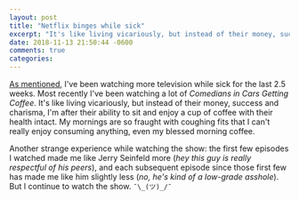 ```yaml
---
layout: post
title: "Netflix binges while sick"
excerpt: "It's like living vicariously, but instead of their money, success and charisma, I'm after their ability to sit and enjoy a cup of coffee with their health intact."
date: 2018-11-13 21:50:44 -0600
comments: true
categories: 
---
```


[As mentioned](/2018/11/10/sick-and-tired-of-being-sick-and-tired/), I've been watching more television while sick for the last 2.5 weeks. Most recently I've been watching a lot of _Comedians in Cars Getting Coffee_. It's like living vicariously, but instead of their money, success and charisma, I'm after their ability to sit and enjoy a cup of coffee with their health intact. My mornings are so fraught with coughing fits that I can't really enjoy consuming anything, even my blessed morning coffee. 

Another strange experience while watching the show: the first few episodes I watched made me like Jerry Seinfeld more (_hey this guy is really respectful of his peers_), and each subsequent episode since those first few has made me like him slightly less (_no, he's kind of a low-grade asshole_). But I continue to watch the show. `¯\_(ツ)_/¯`
